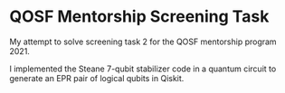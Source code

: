 # QOSF Mentorship Screening Task

My attempt to solve screening task 2 for the QOSF mentorship program 2021.

I implemented the Steane 7-qubit stabilizer code in a quantum circuit to 
generate an EPR pair of logical qubits in Qiskit.
